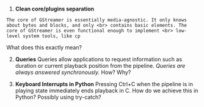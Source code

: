 
1. **Clean core/plugins separation**
```
The core of GStreamer is essentially media-agnostic. It only knows about bytes and blocks, and only <br> contains basic elements. The core of GStreamer is even functional enough to implement <br> low-level system tools, like cp
```
What does this exactly mean?

2. **Queries**
Queries allow applications to request information such as duration or current playback position from the pipeline. *Queries are always answered synchronously.*
How? Why?

3. **Keyboard Interrupts in Python**
Pressing Ctrl+C when the pipeline is in playing state immediately ends playback in C. How do we achieve this in Python? Possibly using try-catch?
